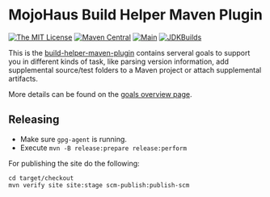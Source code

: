 # MojoHaus Build Helper Maven Plugin
 
[![The MIT License](https://img.shields.io/github/license/mojohaus/build-helper-maven-plugin.svg?label=License)](https://opensource.org/licenses/MIT)
[![Maven Central](https://img.shields.io/maven-central/v/org.codehaus.mojo/build-helper-maven-plugin.svg?label=Maven%20Central)](http://search.maven.org/#search%7Cga%7C1%7Cbuild-helper-maven-plugin)
[![Main](https://github.com/mojohaus/build-helper-maven-plugin/workflows/Main/badge.svg)](https://github.com/mojohaus/build-helper-maven-plugin/actions?query=workflow%3AMain)
[![JDKBuilds](https://github.com/mojohaus/build-helper-maven-plugin/workflows/JDKBuilds/badge.svg)](https://github.com/mojohaus/build-helper-maven-plugin/actions?query=workflow%3AJDKBuilds)

This is the [build-helper-maven-plugin](http://www.mojohaus.org/build-helper-maven-plugin/) contains
serveral goals to support you in different kinds of task, like parsing version information,
add supplemental source/test folders to a Maven project or attach supplemental artifacts.

More details can be found on the [goals overview page](http://www.mojohaus.org/build-helper-maven-plugin/).

## Releasing

* Make sure `gpg-agent` is running.
* Execute `mvn -B release:prepare release:perform`

For publishing the site do the following:

```
cd target/checkout
mvn verify site site:stage scm-publish:publish-scm
```
